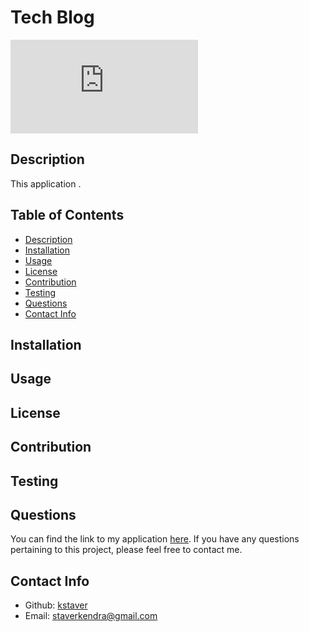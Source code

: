 # Tech Blog

  ![License](https://www.apache.org/licenses/LICENSE-2.0.txt)

  ## Description
  This application .

  ## Table of Contents
  - [Description](#description)
  - [Installation](#installation)
  - [Usage](#usage)
  - [License](#license)
  - [Contribution](#contribution)
  - [Testing](#test)
  - [Questions](#questions)
  - [Contact Info](#contact-info)

  ## Installation


  ## Usage


  ## License


  ## Contribution


  ## Testing


  ## Questions
  You can find the link to my application [here](https://github.com/kstaver/Tech-Blog). If you have any questions pertaining to this project, please feel free to contact me.

  ## Contact Info
  - Github: [kstaver](https://github.com/kstaver)
  - Email: staverkendra@gmail.com